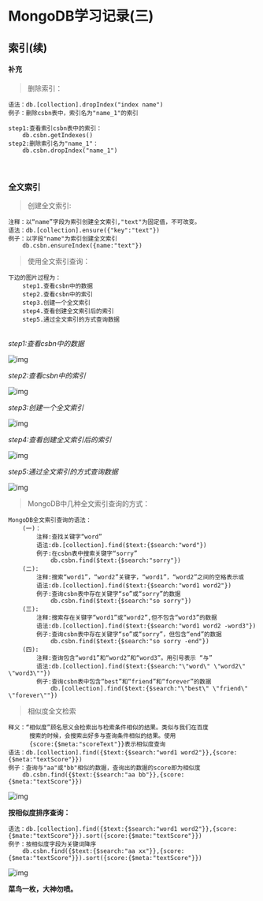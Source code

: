 # MongoDB学习记录(三) #

## 索引(续) ##
####   补充  ####
> 删除索引：  

	语法：db.[collection].dropIndex("index name")
	例子：删除csbn表中，索引名为"name_1"的索引
	
	step1:查看索引csbn表中的索引： 
		db.csbn.getIndexes()
	step2:删除索引名为"name_1"：
		db.csbn.dropIndex("name_1")		


​												
### 全文索引 ###

> 创建全文索引:  

	注释：以“name”字段为索引创建全文索引,"text"为固定值，不可改变。
	语法：db.[collection].ensure({"key":"text"})
	例子：以字段"name"为索引创建全文索引
		db.csbn.ensureIndex({name:"text"})

> 使用全文索引查询：  

	下边的图片过程为：
		step1.查看csbn中的数据
		step2.查看csbn中的索引
		step3.创建一个全文索引
		step4.查看创建全文索引后的索引
		step5.通过全文索引的方式查询数据


​		
*step1:查看csbn中的数据*

![img](https://gitee.com/mask616/images-bed/raw/master/typora-images/aGDe2BS.png)

*step2:查看csbn中的索引*

![img](https://gitee.com/mask616/images-bed/raw/master/typora-images/ekhbFEH.png)

*step3:创建一个全文索引*

![img](https://gitee.com/mask616/images-bed/raw/master/typora-images/OE2Ku3c.png)

*step4:查看创建全文索引后的索引*

![img](https://gitee.com/mask616/images-bed/raw/master/typora-images/CSvuQtl.png)

*step5:通过全文索引的方式查询数据*

![img](https://gitee.com/mask616/images-bed/raw/master/typora-images/aQwzp05.png)

> MongoDB中几种全文索引查询的方式：  

	MongoDB全文索引查询的语法：
		(一)：
			注释:查找关键字“word”
			语法:db.[collection].find($text:{$search:"word"})
			例子:在csbn表中搜索关键字“sorry”
				db.csbn.find($text:{$search:"sorry"})
		(二):
			注释:搜索“word1”，“word2”关键字，“word1”，“word2”之间的空格表示或
			语法:db.[collection].find($text:{$search:"word1 word2"})
			例子:查询csbn表中存在关键字“so”或“sorry”的数据
				db.csbn.find($text:{$search:"so sorry"})
		(三):
			注释:搜索存在关键字“word1”或“word2”,但不包含“word3”的数据
			语法:db.[collection].find($text:{$search:"word1 word2 -word3"})
			例子:查询csbn表中存在关键字“so”或“sorry”，但包含“end”的数据
				db.csbn.find($text:{$search:"so sorry -end"})
		(四):
			注释:查询包含“word1”和“word2”和“word3”。用引号表示 “与”
			语法:db.[collection].find($text:{$search:"\"word\" \"word2\" \"word3\""})
			例子:查询csbn表中包含“best”和“friend”和“forever”的数据
				db.[collection].find($text:{$search:"\"best\" \"friend\" \"forever\""})
> 相似度全文检索  

	释义：“相似度”顾名思义会检索出与检索条件相似的结果。类似与我们在百度  
		  搜索的时候，会搜索出好多与查询条件相似的结果。使用  
		  {score:{$meta:"scoreText"}}表示相似度查询
	语法：db.[collection].find({$text:{$search:"word1 word2"}},{score:{$meta:"textScore"}})
	例子：查询与"aa"或"bb"相似的数据，查询出的数据的score即为相似度
		db.csbn.find({$text:{$search:"aa bb"}},{score:{$meta:"textScore"}})
![img](https://gitee.com/mask616/images-bed/raw/master/typora-images/r9hzoSC.png)

**按相似度排序查询：**
		

	语法：db.[collection].find({$text:{$search:"word1 word2"}},{score:{$mate:"textScore"}}).sort({score:{$mate:"textScore"}})
	例子：按相似度字段为关键词降序
		db.csbn.find({$text:{$search:"aa xx"}},{score:{$meta:"textScore"}}).sort({score:{$meta:"textScore"}})
![img](https://gitee.com/mask616/images-bed/raw/master/typora-images/sWYeh1M.png)


**菜鸟一枚，大神勿喷。**
